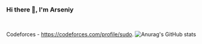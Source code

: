 ### Hi there 👋, I'm Arseniy
<br />

Codeforces - https://codeforces.com/profile/sudo.
![Anurag's GitHub stats](https://github-readme-stats.vercel.app/api?username=ars1k2&show_icons=true&theme=radical)
